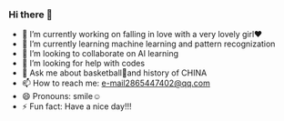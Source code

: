 ### Hi there 👋

- 🔭 I’m currently working on falling in love with a very lovely girl❤
- 🌱 I’m currently learning machine learning and pattern recognization
- 👯 I’m looking to collaborate on AI learning
- 🤔 I’m looking for help with codes
- 💬 Ask me about basketball🏀and history of CHINA
- 📫 How to reach me: e-mail2865447402@qq.com
- 😄 Pronouns: smile☺
- ⚡ Fun fact: Have a nice day!!!

